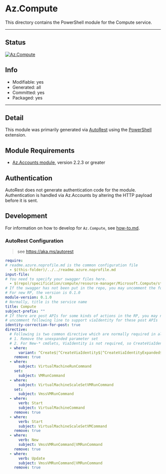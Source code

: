 <!-- region Generated -->
# Az.Compute
This directory contains the PowerShell module for the Compute service.

---
## Status
[![Az.Compute](https://img.shields.io/powershellgallery/v/Az.Compute.svg?style=flat-square&label=Az.Compute "Az.Compute")](https://www.powershellgallery.com/packages/Az.Compute/)

## Info
- Modifiable: yes
- Generated: all
- Committed: yes
- Packaged: yes

---
## Detail
This module was primarily generated via [AutoRest](https://github.com/Azure/autorest) using the [PowerShell](https://github.com/Azure/autorest.powershell) extension.

## Module Requirements
- [Az.Accounts module](https://www.powershellgallery.com/packages/Az.Accounts/), version 2.2.3 or greater

## Authentication
AutoRest does not generate authentication code for the module. Authentication is handled via Az.Accounts by altering the HTTP payload before it is sent.

## Development
For information on how to develop for `Az.Compute`, see [how-to.md](how-to.md).
<!-- endregion -->

### AutoRest Configuration
> see https://aka.ms/autorest
``` yaml
require:
# readme.azure.noprofile.md is the common configuration file
  - $(this-folder)/../../readme.azure.noprofile.md
input-file:
# You need to specify your swagger files here.
  - $(repo)/specification/compute/resource-manager/Microsoft.Compute/stable/2021-07-01/runCommands.json
# If the swagger has not been put in the repo, you may uncomment the following line and refer to it locally
# For new RP, the version is 0.1.0
module-version: 0.1.0
# Normally, title is the service name
title: Compute
subject-prefix: ""
# If there are post APIs for some kinds of actions in the RP, you may need to 
# uncomment following line to support viaIdentity for these post APIs
identity-correction-for-post: true
directive:
  # Following is two common directive which are normally required in all the RPs
  # 1. Remove the unexpanded parameter set
  # 2. For New-* cmdlets, ViaIdentity is not required, so CreateViaIdentityExpanded is removed as well
  - where:
      variant: ^Create$|^CreateViaIdentity$|^CreateViaIdentityExpanded$|^Update$|^UpdateViaIdentity$|^Run$|^RunViaIdentity$
    remove: true
  - where:
      subject: VirtualMachineRunCommand
    set:
      subject: VMRunCommand
  - where:
      subject: VirtualMachineScaleSetVMRunCommand
    set:
      subject: VmssVMRunCommand
  - where:
      verb: Start
      subject: VirtualMachineCommand
    remove: true
  - where:
      verb: Start
      subject: VirtualMachineScaleSetVMCommand
    remove: true
  - where:
      verb: New
      subject: VmssVMRunCommand|VMRunCommand
    remove: true
  - where:
      verb: Update
      subject: VmssVMRunCommand|VMRunCommand
    remove: true
```
